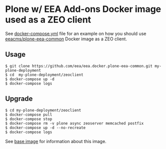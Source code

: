 # Plone w/ EEA Add-ons Docker image used as a ZEO client

See
[docker-compose.yml](https://github.com/eea/eea.docker.plone-eea-common/blob/master/zeoclient/docker-compose.yml)
file for an example on how you should use
[eeacms/plone-eea-common](https://hub.docker.com/r/eeacms/plone-eea-common/)
Docker image as a ZEO client.

## Usage

    $ git clone https://github.com/eea/eea.docker.plone-eea-common.git my-plone-deployment
    $ cd  my-plone-deployment/zeoclient
    $ docker-compose up -d
    $ docker-compose logs

## Upgrade

    $ cd my-plone-deployment/zeoclient
    $ docker-compose pull
    $ docker-compose stop
    $ docker-compose rm -v plone async zeoserver memcached postfix
    $ docker-compose up -d --no-recreate
    $ docker-compose logs

See [base image](https://github.com/eea/eea.docker.plone-eea-common#plone-w-eea-add-ons-ready-to-run-docker-image)
for information about this image.
